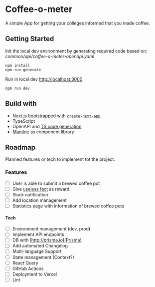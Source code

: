 # Coffee-o-meter

A simple App for getting your colleges informed that you made coffee.

## Getting Started

Init the local dev environment by generating required code based on: *common/api/coffee-o-meter-openapi.yaml*

```
npm install
npm run generate
```

Run in local dev [http://localhost:3000](http://localhost:3000)

```
npm run dev
```

## Build with

- Next.js bootstrapped with [`create-next-app`](https://github.com/vercel/next.js/tree/canary/packages/create-next-app).
- TypeScript 
- OpenAPI and [TS code generation](https://github.com/ferdikoomen/openapi-typescript-codegen)
- [Mantine](https://mantine.dev/) as component library

## Roadmap

Planned features or tech to implement tot the project.
### Features
- [ ] User is able to submit a brewed coffee pot
- [ ] Give [useless fact](https://useless-facts.sameerkumar.website/api) as reward 
- [ ] Slack notification
- [ ] Add location management
- [ ] Statistics page with information of brewed coffee pots

#### Tech
- [ ] Environment management (dev, prod)
- [ ] Implement API endpoints
- [ ] DB with [http://prisma.io](Prisma)
- [ ] Add automated Changelog
- [ ] Multi-language Support
- [ ] State management (Context?)
- [ ] React Query
- [ ] GitHub Actions
- [ ] Deployment to Vercel
- [ ] Lint
